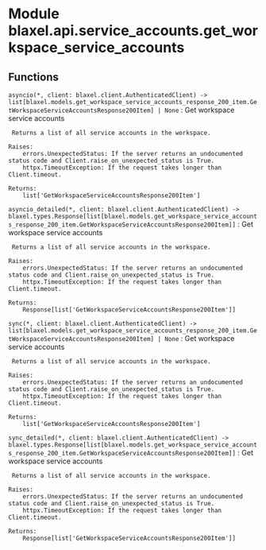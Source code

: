 Module blaxel.api.service_accounts.get_workspace_service_accounts
=================================================================

Functions
---------

`asyncio(*, client: blaxel.client.AuthenticatedClient) ‑> list[blaxel.models.get_workspace_service_accounts_response_200_item.GetWorkspaceServiceAccountsResponse200Item] | None`
:   Get workspace service accounts
    
     Returns a list of all service accounts in the workspace.
    
    Raises:
        errors.UnexpectedStatus: If the server returns an undocumented status code and Client.raise_on_unexpected_status is True.
        httpx.TimeoutException: If the request takes longer than Client.timeout.
    
    Returns:
        list['GetWorkspaceServiceAccountsResponse200Item']

`asyncio_detailed(*, client: blaxel.client.AuthenticatedClient) ‑> blaxel.types.Response[list[blaxel.models.get_workspace_service_accounts_response_200_item.GetWorkspaceServiceAccountsResponse200Item]]`
:   Get workspace service accounts
    
     Returns a list of all service accounts in the workspace.
    
    Raises:
        errors.UnexpectedStatus: If the server returns an undocumented status code and Client.raise_on_unexpected_status is True.
        httpx.TimeoutException: If the request takes longer than Client.timeout.
    
    Returns:
        Response[list['GetWorkspaceServiceAccountsResponse200Item']]

`sync(*, client: blaxel.client.AuthenticatedClient) ‑> list[blaxel.models.get_workspace_service_accounts_response_200_item.GetWorkspaceServiceAccountsResponse200Item] | None`
:   Get workspace service accounts
    
     Returns a list of all service accounts in the workspace.
    
    Raises:
        errors.UnexpectedStatus: If the server returns an undocumented status code and Client.raise_on_unexpected_status is True.
        httpx.TimeoutException: If the request takes longer than Client.timeout.
    
    Returns:
        list['GetWorkspaceServiceAccountsResponse200Item']

`sync_detailed(*, client: blaxel.client.AuthenticatedClient) ‑> blaxel.types.Response[list[blaxel.models.get_workspace_service_accounts_response_200_item.GetWorkspaceServiceAccountsResponse200Item]]`
:   Get workspace service accounts
    
     Returns a list of all service accounts in the workspace.
    
    Raises:
        errors.UnexpectedStatus: If the server returns an undocumented status code and Client.raise_on_unexpected_status is True.
        httpx.TimeoutException: If the request takes longer than Client.timeout.
    
    Returns:
        Response[list['GetWorkspaceServiceAccountsResponse200Item']]